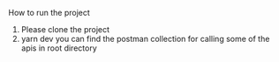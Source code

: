 How to run the project
1. Please clone the project
2. yarn dev 
you can find the postman collection for calling some of the apis in root directory